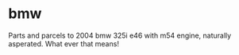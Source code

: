 # bmw
Parts and parcels to 2004 bmw 325i e46 with m54 engine, naturally asperated.  What ever that means!
